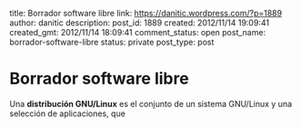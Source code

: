 title: Borrador software libre
link: https://danitic.wordpress.com/?p=1889
author: danitic
description: 
post_id: 1889
created: 2012/11/14 19:09:41
created_gmt: 2012/11/14 18:09:41
comment_status: open
post_name: borrador-software-libre
status: private
post_type: post

# Borrador software libre

Una **distribución GNU/Linux** es el conjunto de un sistema GNU/Linux y una selección de aplicaciones, que